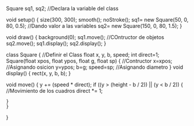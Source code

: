 
Square sq1, sq2; //Declara la variable del class

void setup() {
  size(300, 300);
  smooth();
  noStroke();
  sq1= new Square(50, 0,  80, 0.5); //Dando valor a las variables
  sq2= new Square(150, 0, 80, 1.5);
}

void draw() {
  background(0);
  sq1.move(); //COntructor de objetos
  sq2.move();
  sq1.display();
  sq2.display();
}

class Square { //Definir el Class
  float x, y, b, speed;
  int direct=1;
  Square(float xpos, float ypos, float g, float sp) { //Contructor
    x=xpos; //Asignando osicion 
    y=ypos;
    b=g;
    speed=sp; //Asignando diametro
  }
  void display() {
    rect(x, y, b, b);
  }

  void move() {
    y += (speed * direct);
    if ((y > (height - b / 2)) || (y < b / 2)) { //Movimiento de los cuadros
      direct *= 1;
      
    }  
    }
}
